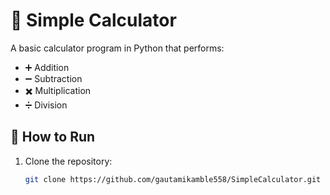# 🧮 Simple Calculator

A basic calculator program in Python that performs:

- ➕ Addition  
- ➖ Subtraction  
- ✖️ Multiplication  
- ➗ Division  

## 🚀 How to Run
1. Clone the repository:
   ```bash
   git clone https://github.com/gautamikamble558/SimpleCalculator.git
